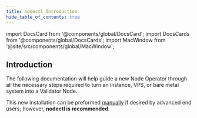 ```yaml
---
title: nodectl Introduction
hide_table_of_contents: true
---
```

<intro-end />

import DocsCard from '@components/global/DocsCard';
import DocsCards from '@components/global/DocsCards';
import MacWindow from '@site/src/components/global/MacWindow';

<head>
  <title>MainNet 2.0 Automation with nodectl</title>
  <meta
    name="description"
    content="nodectl installation of new Node - Introduction"
  />
</head>

## Introduction

The following documentation will help guide a new Node Operator through all the necessary steps required to turn an instance, VPS, or bare metal system into a Validator Node.

This new installation can be preformed [manually](/validate/manual/manual-install-getting-started) if desired by advanced end users; however, **nodectl is recommended.**